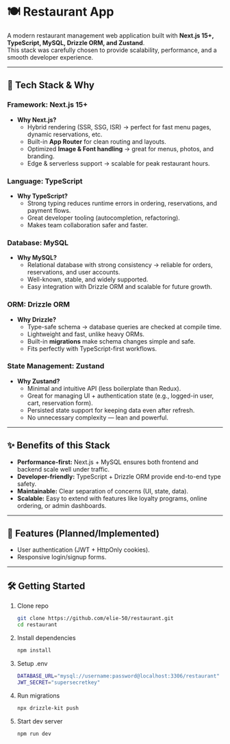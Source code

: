 # 🍽️ Restaurant App

A modern restaurant management web application built with **Next.js 15+, TypeScript, MySQL, Drizzle ORM, and Zustand**.  
This stack was carefully chosen to provide scalability, performance, and a smooth developer experience.

---

## 🚀 Tech Stack & Why

### **Framework: Next.js 15+**
- **Why Next.js?**
  - Hybrid rendering (SSR, SSG, ISR) → perfect for fast menu pages, dynamic reservations, etc.
  - Built-in **App Router** for clean routing and layouts.
  - Optimized **Image & Font handling** → great for menus, photos, and branding.
  - Edge & serverless support → scalable for peak restaurant hours.

### **Language: TypeScript**
- **Why TypeScript?**
  - Strong typing reduces runtime errors in ordering, reservations, and payment flows.
  - Great developer tooling (autocompletion, refactoring).
  - Makes team collaboration safer and faster.

### **Database: MySQL**
- **Why MySQL?**
  - Relational database with strong consistency → reliable for orders, reservations, and user accounts.
  - Well-known, stable, and widely supported.
  - Easy integration with Drizzle ORM and scalable for future growth.

### **ORM: Drizzle ORM**
- **Why Drizzle?**
  - Type-safe schema → database queries are checked at compile time.
  - Lightweight and fast, unlike heavy ORMs.
  - Built-in **migrations** make schema changes simple and safe.
  - Fits perfectly with TypeScript-first workflows.

### **State Management: Zustand**
- **Why Zustand?**
  - Minimal and intuitive API (less boilerplate than Redux).
  - Great for managing UI + authentication state (e.g., logged-in user, cart, reservation form).
  - Persisted state support for keeping data even after refresh.
  - No unnecessary complexity — lean and powerful.

---

## ✨ Benefits of this Stack
- **Performance-first:** Next.js + MySQL ensures both frontend and backend scale well under traffic.
- **Developer-friendly:** TypeScript + Drizzle ORM provide end-to-end type safety.
- **Maintainable:** Clear separation of concerns (UI, state, data).
- **Scalable:** Easy to extend with features like loyalty programs, online ordering, or admin dashboards.

---

## 📌 Features (Planned/Implemented)
- User authentication (JWT + HttpOnly cookies).
- Responsive login/signup forms.

---

## 🛠️ Getting Started

1. Clone repo
   ```bash
   git clone https://github.com/elie-50/restaurant.git
   cd restaurant
   ```

2. Install dependencies
    ```bash
    npm install
    ```
3. Setup .env
    ```bash
    DATABASE_URL="mysql://username:password@localhost:3306/restaurant"
    JWT_SECRET="supersecretkey"
    ```
4. Run migrations
    ```bash
    npx drizzle-kit push
    ```

5. Start dev server
    ```bash
    npm run dev
    ```

